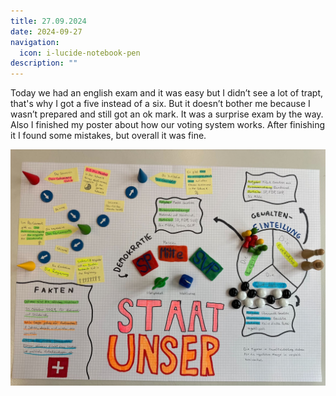 ```yaml
---
title: 27.09.2024
date: 2024-09-27
navigation:
  icon: i-lucide-notebook-pen
description: ""
---
```


Today we had an english exam and it was easy but I didn’t see a lot of trapt, that's why I got a five instead of a six. But it doesn’t bother me because I wasn’t prepared and still got an ok mark. It was a surprise exam by the way. Also I finished my poster about how our voting system works. After finishing it I found some mistakes, but overall it was fine.

![Swiss Voting System Poster Finished](/public/images/2.png)